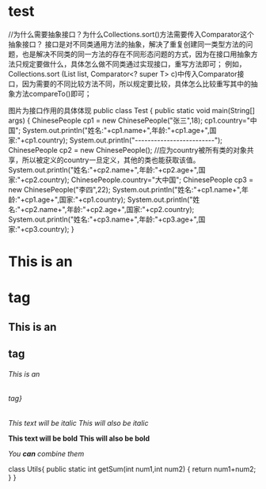 # test
//为什么需要抽象接口？为什么Collections.sort()方法需要传入Comparator这个抽象接口？
接口是对不同类通用方法的抽象，解决了重复创建同一类型方法的问题，也是解决不同类的同一方法的存在不同形态问题的方式，因为在接口用抽象方法只规定要做什么，具体怎么做不同类通过实现接口，重写方法即可；
例如，Collections.sort (List<T> list, Comparator<? super T> c)中传入Comparator接口，因为需要的不同比较方法不同，所以规定要比较，具体怎么比较重写其中的抽象方法compareTo()即可；

图片为接口作用的具体体现
public class Test {
  public static void main(String[] args) {
    ChinesePeople cp1 = new ChinesePeople("张三",18);
    cp1.country="中国";
    System.out.println("姓名:"+cp1.name+",年龄:"+cp1.age+",国家:"+cp1.country);
    System.out.println("-------------------------");
    ChinesePeople cp2 = new ChinesePeople();
    //应为country被所有类的对象共享，所以被定义的country一旦定义，其他的类也能获取该值。
    System.out.println("姓名:"+cp2.name+",年龄:"+cp2.age+",国家:"+cp2.country);
    ChinesePeople.country="大中国";
    ChinesePeople cp3 = new ChinesePeople("李四",22);
    System.out.println("姓名:"+cp1.name+",年龄:"+cp1.age+",国家:"+cp1.country);
    System.out.println("姓名:"+cp2.name+",年龄:"+cp2.age+",国家:"+cp2.country);
    System.out.println("姓名:"+cp3.name+",年龄:"+cp3.age+",国家:"+cp3.country);
  }

# This is an <h1> tag
## This is an <h2> tag
###### This is an <h6> tag}
  
  *This text will be italic*
_This will also be italic_

**This text will be bold**
__This will also be bold__

_You **can** combine them_


class Utils{
    public static int getSum(int num1,int num2) {
		return num1+num2;
    }
}
